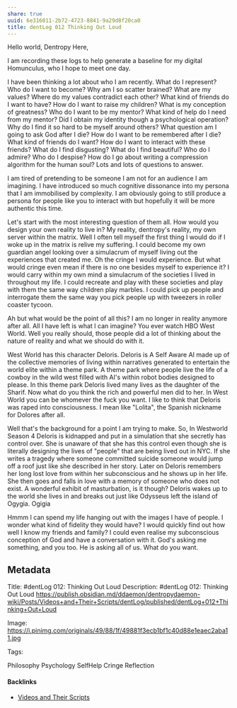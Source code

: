 ```yaml
---
share: true
uuid: 6e316011-2b72-4723-8841-9a29d8f20ca0
title: dentLog 012 Thinking Out Loud
---
```

Hello world, Dentropy Here,

I am recording these logs to help generate a baseline for my digital Homunculus, who I hope to meet one day.

I have been thinking a lot about who I am recently. What do I represent? Who do I want to become? Why am I so scatter brained? What are my values? Where do my values contradict each other? What kind of friends do I want to have? How do I want to raise my children? What is my conception of greatness? Who do I want to be my mentor? What kind of help do I need from my mentor? Did I obtain my identity though a psychological operation? Why do I find it so hard to be myself around others? What question am I going to ask God after I die? How do I want to be remembered after I die? What kind of friends do I want? How do I want to interact with these friends? What do I find disgusting? What do I find beautiful? Who do I admire? Who do I despise? How do I go about writing a compression algorithm for the human soul? Lots and lots of questions to answer.

I am tired of pretending to be someone I am not for an audience I am imagining. I have introduced so much cognitive dissonance into my persona that I am immobilised by complexity. I am obviously going to still produce a persona for people like you to interact with but hopefully it will be more authentic this time. 

Let's start with the most interesting question of them all. How would you design your own reality to live in? My reality, dentropy's reality, my own server within the matrix. Well I often tell myself the first thing I would do if I woke up in the matrix is relive my suffering. I could become my own guardian angel looking over a simulacrum of myself living out the experiences that created me. Oh the cringe I would experience. But what would cringe even mean if there is no one besides myself to experience it? I would carry within my own mind a simulacrum of the societies I lived in throughout my life. I could recreate and play with these societies and play with them the same way children play marbles. I could pick up people and interrogate them the same way you pick people up with tweezers in roller coaster tycoon.

Ah but what would be the point of all this? I am no longer in reality anymore after all. All I have left is what I can imagine? You ever watch HBO West World. Well you really should, those people did a lot of thinking about the nature of reality and what we should do with it. 

West World has this character Deloris. Deloris is A Self Aware AI made up of the collective memories of living within narratives generated to entertain the world elite within a theme park. A theme park where people live the life of a cowboy in the wild west filled with AI's within robot bodies designed to please. In this theme park Deloris lived many lives as the daughter of the Sharif. Now what do you think the rich and powerful men did to her. In West World you can be whomever the fuck you want. I like to think that Deloris was raped into consciousness. I mean like "Lolita", the Spanish nickname for Dolores after all.

Well that's the background for a point I am trying to make. So, In Westworld Season 4 Deloris is kidnapped and put in a simulation that she secretly has control over. She is unaware of that she has this control even though she is literally designing the lives of "people" that are being lived out in NYC. If she writes a tragedy where someone committed suicide someone would jump off a roof just like she described in her story. Later on Deloris remembers her long lost love from within her subconscious and he shows up in her life. She then goes and falls in love with a memory of someone who does not exist. A wonderful exhibit of masturbation, is it though? Deloris wakes up to the world she lives in and breaks out just like Odysseus left the island of Ogygia. Ogigia

Hmmm I can spend my life hanging out with the images I have of people. I wonder what kind of fidelity they would have? I would quickly find out how well I know my friends and family? I could even realise my subconscious conception of God and have a conversation with it. God's asking me something, and you too. He is asking all of us. What do you want.

## Metadata
Title:
#dentLog 012: Thinking Out Loud
Description:
#dentLog 012: Thinking Out Loud
https://publish.obsidian.md/ddaemon/dentropydaemon-wiki/Posts/Videos+and+Their+Scripts/dentLog/published/dentLog+012+Thinking+Out+Loud

Image:
https://i.pinimg.com/originals/49/88/1f/49881f3ecb1bf1c40d88e1eaec2aba11.jpg

Tags:

Philosophy Psychology SelfHelp Cringe Reflection

#### Backlinks

* [Videos and Their Scripts](/b6611f4f-b019-4676-902e-8ea82840d740)